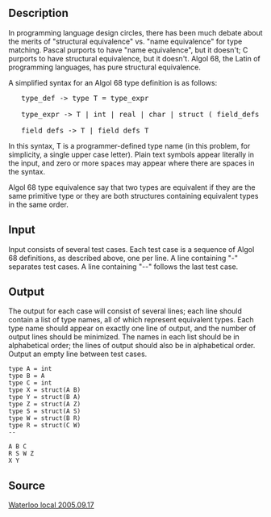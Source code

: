 <h2>Description</h2><p>In programming language design circles, there has been much debate about the merits of "structural equivalence" vs. "name equivalence" for type matching. Pascal purports to have "name equivalence", but it doesn't; C purports to have structural equivalence, but it doesn't. Algol 68, the Latin of programming languages, has pure structural equivalence. 
</p>A simplified syntax for an Algol 68 type definition is as follows: 
<pre>   type_def -&gt; type T = type_expr
<br>   type_expr -&gt; T | int | real | char | struct ( field_defs )
<br>   field_defs -&gt; T | field_defs T</pre><p>
</p>In this syntax, T is a programmer-defined type name (in this problem, for simplicity, a single upper case letter). Plain text symbols appear literally in the input, and zero or more spaces may appear where there are spaces in the syntax. 

Algol 68 type equivalence say that two types are equivalent if they are the same primitive type or they are both structures containing equivalent types in the same order. 

<h2>Input</h2><p>Input consists of several test cases. Each test case is a sequence of Algol 68 definitions, as described above, one per line. A line containing "-" separates test cases. A line containing "--" follows the last test case.</p><h2>Output</h2><p>The output for each case will consist of several lines; each line should contain a list of type names, all of which represent equivalent types. Each type name should appear on exactly one line of output, and the number of output lines should be minimized. The names in each list should be in alphabetical order; the lines of output should also be in alphabetical order. Output an empty line between test cases. </p><pre><code class="language-input1">type A = int
type B = A
type C = int
type X = struct(A B)
type Y = struct(B A)
type Z = struct(A Z)
type S = struct(A S)
type W = struct(B R)
type R = struct(C W)
--
</code></pre><pre><code class="language-output1">A B C
R S W Z
X Y
</code></pre><h2>Source</h2><a href="searchproblem?field=source&amp;key=Waterloo+local+2005.09.17">Waterloo local 2005.09.17</a>